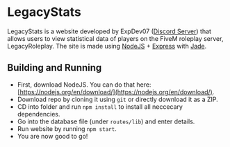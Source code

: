 # LegacyStats

LegacyStats is a website developed by ExpDev07 ([Discord Server](https://discord.gg/QF8sJXj)) that allows users to view statistical data of players on the FiveM roleplay server, LegacyRoleplay. The site is made using [NodeJS](https://nodejs.org/en/) + [Express](https://expressjs.com/) with [Jade](http://jade-lang.com/).


## Building and Running
- First, download NodeJS. You can do that here: [https://nodejs.org/en/download/](https://nodejs.org/en/download/).
- Download repo by cloning it using ``git`` or directly download it as a ZIP.
- CD into folder and run ``npm install`` to install all neccecary dependencies.
- Go into the database file (under ``routes/lib``) and enter details.
- Run website by running ``npm start``.
- You are now good to go! 
